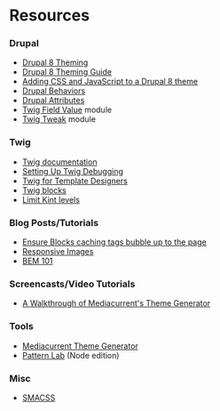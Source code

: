 # Resources

### Drupal

* [Drupal 8 Theming](https://www.drupal.org/docs/8/theming)
* [Drupal 8 Theming Guide](https://sqndr.github.io/d8-theming-guide/index.html)
* [Adding CSS and JavaScript to a Drupal 8 theme](https://www.drupal.org/docs/8/theming/adding-stylesheets-css-and-javascript-js-to-a-drupal-8-theme)
* [Drupal Behaviors](https://sqndr.github.io/d8-theming-guide/javascript/behaviors.html)
* [Drupal Attributes](https://www.drupal.org/docs/8/theming-drupal-8/using-attributes-in-templates)
* [Twig Field Value](https://www.drupal.org/project/twig_field_value) module
* [Twig Tweak](https://www.drupal.org/project/twig_tweak) module

### Twig

* [Twig documentation](https://twig.symfony.com/doc/3.x/)
* [Setting Up Twig Debugging](https://www.chapterthree.com/blog/drupal-8-theming-setting-up-theme-debugging)
* [Twig for Template Designers](https://twig.symfony.com/doc/2.x/templates.html)
* [Twig blocks](https://twig.symfony.com/doc/2.x/tags/extends.html)
* [Limit Kint levels](https://gist.github.com/JPustkuchen/a5f1eaeb7058856b7ef087b028ffdfeb)

### Blog Posts/Tutorials

* [Ensure Blocks caching tags bubble up to the page](https://www.previousnext.com.au/blog/ensuring-drupal-8-block-cache-tags-bubble-up-page)
* [Responsive Images](https://cloudfour.com/thinks/responsive-images-101-definitions/)
* [BEM 101](https://css-tricks.com/bem-101/)

### Screencasts/Video Tutorials

* [A Walkthrough of Mediacurrent's Theme Generator](https://www.youtube.com/watch?v=cVyA2v-UwSQ)

### Tools

* [Mediacurrent Theme Generator](https://github.com/mediacurrent/theme_generator_8)
* [Pattern Lab](https://patternlab.io/) \(Node edition\)

### Misc

* [SMACSS](https://swapps.com/blog/what-is-smacss-and-how-to-use-it/)

